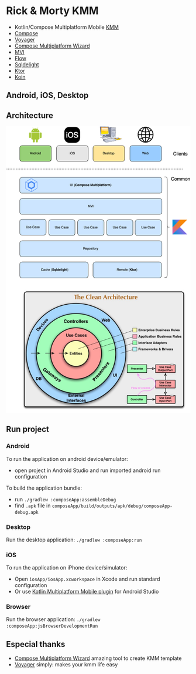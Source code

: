 # Rick & Morty KMM

* Kotlin/Compose Multiplatform Mobile [KMM]
* [Compose]
* [Voyager]
* [Compose Multiplatform Wizard]
* [MVI]
* [Flow]
* [Sqldelight]
* [Ktor]
* [Koin]

## Android, iOS, Desktop

## Architecture

<p align="center">    
  <img src="./arch.png">
<p>

## Run project

### Android

To run the application on android device/emulator:

- open project in Android Studio and run imported android run configuration

To build the application bundle:

- run `./gradlew :composeApp:assembleDebug`
- find `.apk` file in `composeApp/build/outputs/apk/debug/composeApp-debug.apk`

### Desktop

Run the desktop application: `./gradlew :composeApp:run`

### iOS

To run the application on iPhone device/simulator:

- Open `iosApp/iosApp.xcworkspace` in Xcode and run standard configuration
- Or
  use [Kotlin Multiplatform Mobile plugin](https://plugins.jetbrains.com/plugin/14936-kotlin-multiplatform-mobile)
  for Android Studio

### Browser

Run the browser application: `./gradlew :composeApp:jsBrowserDevelopmentRun`

## Especial thanks

* [Compose Multiplatform Wizard] amazing tool to create KMM template
* [Voyager] simply: makes your kmm life easy

[KMM]: https://kotlinlang.org/lp/mobile/

[Flow]: https://github.com/Kotlin/kotlinx.coroutines

[Sqldelight]: https://cashapp.github.io/sqldelight/

[Ktor]: https://ktor.io/

[The Rick and Morty Api]: https://rickandmortyapi.com/

[Alex Fuhrmann]: https://axelfuhrmann.com/

[Koin]: https://insert-koin.io/docs/setup/v3

[Compose]: https://www.jetbrains.com/lp/compose-multiplatform/

[MVI]: https://abhiappm

[Voyager]: https://voyager.adriel.cafe/

[Compose Multiplatform Wizard]: https://terrakok.github.io/Compose-Multiplatform-Wizard/

